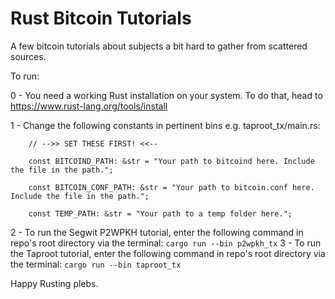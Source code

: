 # Rust Bitcoin Tutorials

A few bitcoin tutorials about subjects a bit hard to gather from scattered sources.

To run:

0 - You need a working Rust installation on your system. To do that, head to https://www.rust-lang.org/tools/install

1 - Change the following constants in pertinent bins e.g. taproot_tx/main.rs:

        // -->> SET THESE FIRST! <<--

        const BITCOIND_PATH: &str = "Your path to bitcoind here. Include the file in the path.";

        const BITCOIN_CONF_PATH: &str = "Your path to bitcoin.conf here. Include the file in the path.";

        const TEMP_PATH: &str = "Your path to a temp folder here.";

2 - To run the Segwit P2WPKH tutorial, enter the following command in repo's root directory via the terminal:
    ```
    cargo run --bin p2wpkh_tx
    ```
3 - To run the Taproot tutorial, enter the following command in repo's root directory via the terminal:
    ```
    cargo run --bin taproot_tx
    ```

 Happy Rusting plebs.
